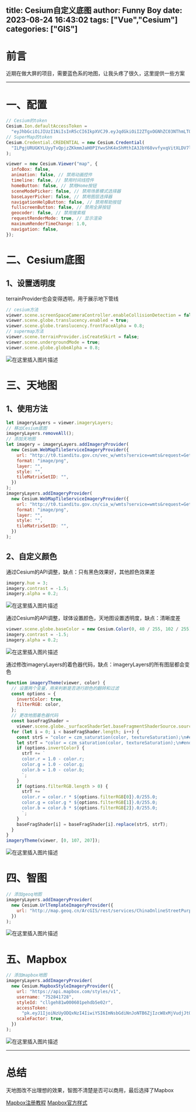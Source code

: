 title: Cesium自定义底图
author: Funny Boy
date: 2023-08-24 16:43:02
tags: ["Vue","Cesium"]
categories: ["GIS"]
---

# 前言
近期在做大屏的项目，需要蓝色系的地图，让我头疼了很久，这里提供一些方案

---
# 一、配置

```javascript
// Cesium的token
Cesium.Ion.defaultAccessToken =
  "eyJhbGciOiJIUzI1NiIsInR5cCI6IkpXVCJ9.eyJqdGkiOiI2ZTgxOGNhZC03NThmLTQ0NzMtOTNlYS1kNmM3YzlmZDU3NTMiLCJpZCI6MTI1NTY3LCJpYXQiOjE2NzY5MDI0MzJ9.ulIEz3NCh2cMEBiHrqIuv9I6icn5KTMMnBdy2wassoM";
// SuperMap的token
Cesium.Credential.CREDENTIAL = new Cesium.Credential(
  "ILPgjURUGKYLUyyTvQpjzZKkmmJaH0P1YwvShK4xShMthIA3JbY68vvfyxqVitXLDV7l24XaWzG35SzVnCwNWg.."
);

viewer = new Cesium.Viewer("map", {
  infoBox: false,
  animation: false, // 禁用动画控件
  timeline: false, // 禁用时间线控件
  homeButton: false, // 禁用Home按钮
  sceneModePicker: false, // 禁用场景模式选择器
  baseLayerPicker: false, // 禁用图层选择器
  navigationHelpButton: false, // 禁用帮助按钮
  fullscreenButton: false, // 禁用全屏按钮
  geocoder: false, // 禁用搜索框
  requestRenderMode: true, // 显示渲染
  maximumRenderTimeChange: 1.0,
  navigation: false,
});
```

# 二、Cesium底图
## 1、设置透明度
terrainProvider也会变得透明，用于展示地下管线
```javascript
// cesium方法
viewer.scene.screenSpaceCameraController.enableCollisionDetection = false;
viewer.scene.globe.translucency.enabled = true;
viewer.scene.globe.translucency.frontFaceAlpha = 0.8;
// supermap方法
viewer.scene.terrainProvider.isCreateSkirt = false;
viewer.scene.undergroundMode = true;
viewer.scene.globe.globeAlpha = 0.8;
```
![在这里插入图片描述](https://raw.githubusercontent.com/752841728/hexo-picture/main/img/7-6.png)

# 三、天地图

## 1、使用方法

```javascript
let imageryLayers = viewer.imageryLayers;
// 移出Cesium底图
imageryLayers.removeAll();
// 添加天地图
let imagery = imageryLayers.addImageryProvider(
  new Cesium.WebMapTileServiceImageryProvider({
    url: "http://t0.tianditu.gov.cn/vec_w/wmts?service=wmts&request=GetTile&version=1.0.0&LAYER=vec&tileMatrixSet=w&TileMatrix={TileMatrix}&TileRow={TileRow}&TileCol={TileCol}&style=default&format=tiles&tk=f69df935f2b4e5d06629d91c56be2809",
    format: "image/png",
    layer: "",
    style: "",
    tileMatrixSetID: "",
  })
);
imageryLayers.addImageryProvider(
  new Cesium.WebMapTileServiceImageryProvider({
    url: "http://t0.tianditu.gov.cn/cia_w/wmts?service=wmts&request=GetTile&version=1.0.0&LAYER=cia&tileMatrixSet=w&TileMatrix={TileMatrix}&TileRow={TileRow}&TileCol={TileCol}&style=default&format=tiles&tk=f69df935f2b4e5d06629d91c56be2809",
    format: "image/png",
    layer: "",
    style: "",
    tileMatrixSetID: "",
  })
);
```


## 2、自定义颜色
通过Cesium的API调整，缺点：只有黑色效果好，其他颜色效果差

```javascript
imagery.hue = 3;
imagery.contrast = -1.5;
imagery.alpha = 0.2;
```
![在这里插入图片描述](https://raw.githubusercontent.com/752841728/hexo-picture/main/img/7-1.png)


通过Cesium的API调整，球体设置颜色，天地图设置透明度，缺点：清晰度差

```javascript
viewer.scene.globe.baseColor = new Cesium.Color(0, 40 / 255, 102 / 255);
imagery.contrast = -1.5;
imagery.alpha = 0.2;
```
![在这里插入图片描述](https://raw.githubusercontent.com/752841728/hexo-picture/main/img/7-2.png)


通过修改imageryLayers的着色器代码，缺点：imageryLayers的所有图层都会变色

```javascript
function imageryTheme(viewer, color) {
  // 设置两个变量，用来判断是否进行颜色的翻转和过滤
  const options = {
    invertColor: true,
    filterRGB: color,
  };
  // 更改地图着色器代码
  const baseFragShader =
    viewer.scene.globe._surfaceShaderSet.baseFragmentShaderSource.sources;
  for (let i = 0; i < baseFragShader.length; i++) {
    const strS = "color = czm_saturation(color, textureSaturation);\n#endif\n";
    let strT = "color = czm_saturation(color, textureSaturation);\n#endif\n";
    if (options.invertColor) {
      strT += `
      color.r = 1.0 - color.r;
      color.g = 1.0 - color.g;
      color.b = 1.0 - color.b;
      `;
    }
    if (options.filterRGB.length > 0) {
      strT += `
      color.r = color.r * ${options.filterRGB[0]}.0/255.0;
      color.g = color.g * ${options.filterRGB[1]}.0/255.0;
      color.b = color.b * ${options.filterRGB[2]}.0/255.0;
      `;
    }
    baseFragShader[i] = baseFragShader[i].replace(strS, strT);
  }
}
imageryTheme(viewer, [0, 107, 207]);
```
![在这里插入图片描述](https://raw.githubusercontent.com/752841728/hexo-picture/main/img/7-3.png)

# 四、智图

```javascript
// 添加geoq地图
imageryLayers.addImageryProvider(
  new Cesium.UrlTemplateImageryProvider({
    url: "http://map.geoq.cn/ArcGIS/rest/services/ChinaOnlineStreetPurplishBlue/MapServer/tile/{z}/{y}/{x}",
  })
);
```
![在这里插入图片描述](https://raw.githubusercontent.com/752841728/hexo-picture/main/img/7-4.png)


# 五、Mapbox

```javascript
// 添加mapbox地图
imageryLayers.addImageryProvider(
  new Cesium.MapboxStyleImageryProvider({
    url: "https://api.mapbox.com/styles/v1",
    username: "752841728",
    styleId: "cllgeh81w000601pehdb5e02r",
    accessToken:
      "pk.eyJ1IjoiNzUyODQxNzI4IiwiYSI6ImNsbGdiNnJoNTB6ZjIzcW8xMjVudjJtOGUifQ.u6q8oswvLpgvjdp3nW76jg",
    scaleFactor: true,
  })
);
```
![在这里插入图片描述](https://raw.githubusercontent.com/752841728/hexo-picture/main/img/7-5.png)


---

# 总结
天地图改不出理想的效果，智图不清楚是否可以商用，最后选择了Mapbox

[Mapbox注册教程](https://baijiahao.baidu.com/s?id=1769460780111679075&wfr=spider&for=pc)
[Mapbox官方样式](https://www.mapbox.com/gallery/)